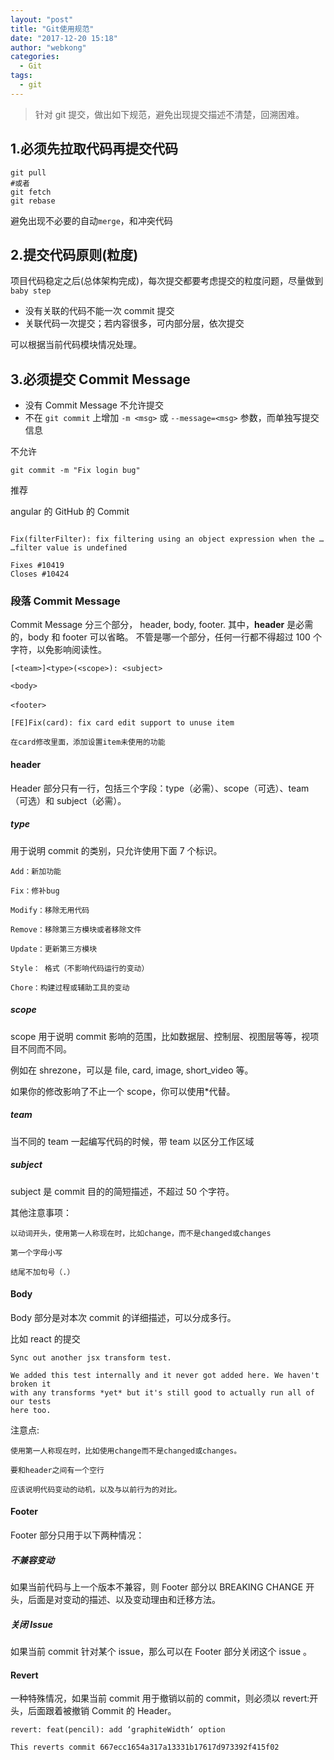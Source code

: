```yaml
---
layout: "post"
title: "Git使用规范"
date: "2017-12-20 15:18"
author: "webkong"
categories:
  - Git
tags:
  - git
---
```


> 针对 git 提交，做出如下规范，避免出现提交描述不清楚，回溯困难。

## 1.必须先拉取代码再提交代码

```
git pull
#或者
git fetch
git rebase
```

避免出现不必要的自动`merge`，和冲突代码

## 2.提交代码原则(粒度)

项目代码稳定之后(总体架构完成)，每次提交都要考虑提交的粒度问题，尽量做到 `baby step`

- 没有关联的代码不能一次 commit 提交
- 关联代码一次提交；若内容很多，可内部分层，依次提交

可以根据当前代码模块情况处理。

## 3.必须提交 Commit Message

- 没有 Commit Message 不允许提交
- 不在 `git commit` 上增加 `-m <msg>` 或 `--message=<msg>` 参数，而单独写提交信息

不允许

```
git commit -m "Fix login bug"
```

推荐

angular 的 GitHub 的 Commit

```

Fix(filterFilter): fix filtering using an object expression when the …
…filter value is undefined

Fixes #10419
Closes #10424
```

### 段落 Commit Message

Commit Message 分三个部分， header, body, footer. 其中，**header** 是必需的，body 和 footer 可以省略。
不管是哪一个部分，任何一行都不得超过 100 个字符，以免影响阅读性。

```
[<team>]<type>(<scope>): <subject>

<body>

<footer>　
```

```
[FE]Fix(card): fix card edit support to unuse item

在card修改里面，添加设置item未使用的功能
```

#### header

Header 部分只有一行，包括三个字段：type（必需）、scope（可选）、team（可选）和 subject（必需）。

##### type

用于说明 commit 的类别，只允许使用下面 7 个标识。

    Add：新加功能

    Fix：修补bug

    Modify：移除无用代码

    Remove：移除第三方模块或者移除文件

    Update：更新第三方模块

    Style： 格式（不影响代码运行的变动）

    Chore：构建过程或辅助工具的变动

##### scope

scope 用于说明 commit 影响的范围，比如数据层、控制层、视图层等等，视项目不同而不同。

例如在 shrezone，可以是 file, card, image, short_video 等。

如果你的修改影响了不止一个 scope，你可以使用\*代替。

##### team

当不同的 team 一起编写代码的时候，带 team 以区分工作区域

##### subject

subject 是 commit 目的的简短描述，不超过 50 个字符。

其他注意事项：

    以动词开头，使用第一人称现在时，比如change，而不是changed或changes

    第一个字母小写

    结尾不加句号（.）

#### Body

Body 部分是对本次 commit 的详细描述，可以分成多行。

比如 react 的提交

```
Sync out another jsx transform test.

We added this test internally and it never got added here. We haven't broken it
with any transforms *yet* but it's still good to actually run all of our tests
here too.
```

注意点:

    使用第一人称现在时，比如使用change而不是changed或changes。

    要和header之间有一个空行

    应该说明代码变动的动机，以及与以前行为的对比。

#### Footer

Footer 部分只用于以下两种情况：

##### 不兼容变动

如果当前代码与上一个版本不兼容，则 Footer 部分以 BREAKING CHANGE 开头，后面是对变动的描述、以及变动理由和迁移方法。

##### 关闭 Issue

如果当前 commit 针对某个 issue，那么可以在 Footer 部分关闭这个 issue 。

#### Revert

一种特殊情况，如果当前 commit 用于撤销以前的 commit，则必须以 revert:开头，后面跟着被撤销 Commit 的 Header。

```
revert: feat(pencil): add ‘graphiteWidth‘ option

This reverts commit 667ecc1654a317a13331b17617d973392f415f02
```
